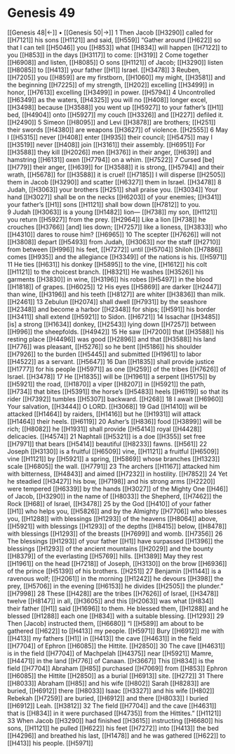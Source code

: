 # Genesis 49
[[Genesis 48|←]] • [[Genesis 50|→]]
1 Then Jacob [[H3290]] called for [[H7121]] his sons [[H1121]] and said, [[H559]] “Gather around [[H622]] so that I can tell [[H5046]] you [[H853]] what [[H834]] will happen [[H7122]] to you [[H853]] in the days [[H3117]] to come: [[H319]] 
2 Come together [[H6908]] and listen, [[H8085]] O sons [[H1121]] of Jacob; [[H3290]] listen [[H8085]] to [[H413]] your father [[H1]] Israel. [[H3478]] 
3 Reuben, [[H7205]] you [[H859]] are my firstborn, [[H1060]] my might, [[H3581]] and the beginning [[H7225]] of my strength, [[H202]] excelling [[H3499]] in honor, [[H7613]] excelling [[H3499]] in power. [[H5794]] 
4 Uncontrolled [[H6349]] as the waters, [[H4325]] you will no [[H408]] longer excel, [[H3498]] because [[H3588]] you went up [[H5927]] to your father’s [[H1]] bed, [[H4904]] onto [[H5927]] my couch [[H3326]] and [[H227]] defiled it. [[H2490]] 
5 Simeon [[H8095]] and Levi [[H3878]] are brothers; [[H251]] their swords [[H4380]] are weapons [[H3627]] of violence. [[H2555]] 
6 May I [[H5315]] never [[H408]] enter [[H935]] their council; [[H5475]] may I [[H3519]] never [[H408]] join [[H3161]] their assembly. [[H6951]] For [[H3588]] they kill [[H2026]] men [[H376]] in their anger, [[H639]] and hamstring [[H6131]] oxen [[H7794]] on a whim. [[H7522]] 
7 Cursed [be] [[H779]] their anger, [[H639]] for [[H3588]] it is strong, [[H5794]] and their wrath, [[H5678]] for [[H3588]] it is cruel! [[H7185]] I will disperse [[H2505]] them in Jacob [[H3290]] and scatter [[H6327]] them in Israel. [[H3478]] 
8 Judah, [[H3063]] your brothers [[H251]] shall praise you. [[H3034]] Your hand [[H3027]] shall be on the necks [[H6203]] of your enemies; [[H341]] your father’s [[H1]] sons [[H1121]] shall bow down [[H7812]] to you.  
9 Judah [[H3063]] is a young [[H1482]] lion— [[H738]] my son, [[H1121]] you return [[H5927]] from the prey. [[H2964]] Like a lion [[H738]] he crouches [[H3766]] [and] lies down; [[H7257]] like a lioness, [[H3833]] who [[H4310]] dares to rouse him? [[H6965]] 
10 The scepter [[H7626]] will not [[H3808]] depart [[H5493]] from Judah, [[H3063]] nor the staff [[H2710]] from between [[H996]] his feet, [[H7272]] until [[H5704]] Shiloh [[H7886]] comes [[H935]] and the allegiance [[H3349]] of the nations is his. [[H5971]] 
11 He ties [[H631]] his donkey [[H5895]] to the vine, [[H1612]] his colt [[H1121]] to the choicest branch. [[H8321]] He washes [[H3526]] his garments [[H3830]] in wine, [[H3196]] his robes [[H5497]] in the blood [[H1818]] of grapes. [[H6025]] 
12 His eyes [[H5869]] are darker [[H2447]] than wine, [[H3196]] and his teeth [[H8127]] are whiter [[H3836]] than milk. [[H2461]] 
13 Zebulun [[H2074]] shall dwell [[H7931]] by the seashore [[H2348]] and become a harbor [[H2348]] for ships; [[H591]] his border [[H3411]] shall extend [[H5921]] to Sidon. [[H6721]] 
14 Issachar [[H3485]] [is] a strong [[H1634]] donkey, [[H2543]] lying down [[H7257]] between [[H996]] the sheepfolds. [[H4942]] 
15 He saw [[H7200]] that [[H3588]] his resting place [[H4496]] was good [[H2896]] and that [[H3588]] his land [[H776]] was pleasant, [[H5276]] so he bent [[H5186]] his shoulder [[H7926]] to the burden [[H5445]] and submitted [[H1961]] to labor [[H4522]] as a servant. [[H5647]] 
16 Dan [[H1835]] shall provide justice [[H1777]] for his people [[H5971]] as one [[H259]] of the tribes [[H7626]] of Israel. [[H3478]] 
17 He [[H1835]] will be [[H1961]] a serpent [[H5175]] by [[H5921]] the road, [[H1870]] a viper [[H8207]] in [[H5921]] the path, [[H734]] that bites [[H5391]] the horse’s [[H5483]] heels [[H6119]] so that its rider [[H7392]] tumbles [[H5307]] backward. [[H268]] 
18 I await [[H6960]] Your salvation, [[H3444]] O LORD. [[H3068]] 
19 Gad [[H1410]] will be attacked [[H1464]] by raiders, [[H1416]] but he [[H1931]] will attack [[H1464]] their heels. [[H6119]] 
20 Asher’s [[H836]] food [[H3899]] will be rich; [[H8082]] he [[H1931]] shall provide [[H5414]] royal [[H4428]] delicacies. [[H4574]] 
21 Naphtali [[H5321]] is a doe [[H355]] set free [[H7971]] that bears [[H5414]] beautiful [[H8233]] fawns. [[H561]] 
22 Joseph [[H3130]] is a fruitful [[H6509]] vine, [[H1121]] a fruitful [[H6509]] vine [[H1121]] by [[H5921]] a spring, [[H5869]] whose branches [[H1323]] scale [[H6805]] the wall. [[H7791]] 
23 The archers [[H1167]] attacked him with bitterness, [[H4843]] and aimed [[H7232]] in hostility. [[H7852]] 
24 Yet he steadied [[H3427]] his bow, [[H7198]] and his strong arms [[H2220]] were tempered [[H6339]] by the hands [[H3027]] of the Mighty One [[H46]] of Jacob, [[H3290]] in the name of [[H8033]] the Shepherd, [[H7462]] the Rock [[H68]] of Israel, [[H3478]] 
25 by the God [[H410]] of your father [[H1]] who helps you, [[H5826]] and by the Almighty [[H7706]] who blesses you, [[H1288]] with blessings [[H1293]] of the heavens [[H8064]] above, [[H5921]] with blessings [[H1293]] of the depths [[H8415]] below, [[H8478]] with blessings [[H1293]] of the breasts [[H7699]] and womb. [[H7356]] 
26 The blessings [[H1293]] of your father [[H1]] have surpassed [[H1396]] the blessings [[H1293]] of the ancient mountains [[H2029]] and the bounty [[H8379]] of the everlasting [[H5769]] hills. [[H1389]] May they rest [[H1961]] on the head [[H7218]] of Joseph, [[H3130]] on the brow [[H6936]] of the prince [[H5139]] of his brothers. [[H251]] 
27 Benjamin [[H1144]] is a ravenous wolf; [[H2061]] in the morning [[H1242]] he devours [[H398]] the prey, [[H5706]] in the evening [[H6153]] he divides [[H2505]] the plunder.” [[H7998]] 
28 These [[H428]] are the tribes [[H7626]] of Israel, [[H3478]] twelve [[H8147]] in all, [[H3605]] and this [[H2063]] was what [[H834]] their father [[H1]] said [[H1696]] to them.  He blessed them, [[H1288]] and he blessed [[H1288]] each one [[H834]] with a suitable blessing. [[H1293]] 
29 Then [Jacob] instructed them, [[H6680]] “I [[H589]] am about to be gathered [[H622]] to [[H413]] my people. [[H5971]] Bury [[H6912]] me with [[H413]] my fathers [[H1]] in [[H413]] the cave [[H4631]] in the field [[H7704]] of Ephron [[H6085]] the Hittite. [[H2850]] 
30 The cave [[H4631]] is in the field [[H7704]] of Machpelah [[H4375]] near [[H5921]] Mamre, [[H4471]] in the land [[H776]] of Canaan. [[H3667]] This [[H834]] is the field [[H7704]] Abraham [[H85]] purchased [[H7069]] from [[H853]] Ephron [[H6085]] the Hittite [[H2850]] as a burial [[H6913]] site. [[H272]] 
31 There [[H8033]] Abraham [[H85]] and his wife [[H802]] Sarah [[H8283]] are buried, [[H6912]] there [[H8033]] Isaac [[H3327]] and his wife [[H802]] Rebekah [[H7259]] are buried, [[H6912]] and there [[H8033]] I buried [[H6912]] Leah. [[H3812]] 
32 The field [[H7704]] and the cave [[H4631]] that is [[H834]] in it  were purchased [[H4735]] from the Hittites.” [[H1121]] 
33 When Jacob [[H3290]] had finished [[H3615]] instructing [[H6680]] his sons, [[H1121]] he pulled [[H622]] his feet [[H7272]] into [[H413]] the bed [[H4296]] and breathed his last, [[H1478]] and he was gathered [[H622]] to [[H413]] his people. [[H5971]] 
